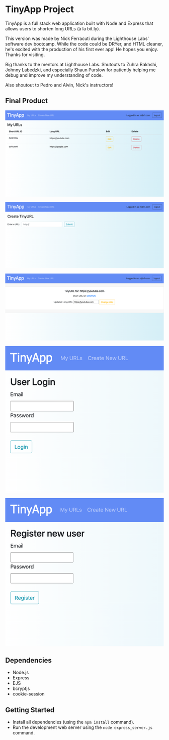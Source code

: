# TinyApp Project

TinyApp is a full stack web application built with Node and Express that allows users to shorten long URLs (à la bit.ly).

This version was made by Nick Ferracuti during the Lighthouse Labs' software dev bootcamp. While the code could be DRYer, and HTML cleaner, he's excited with the production of his first ever app! He hopes you enjoy. Thanks for visiting.

Big thanks to the mentors at Lighthouse Labs. Shutouts to Zuhra Bakhshi, Johnny Labedzki, and especially Shaun Purslow for patiently helping me debug and improve my understanding of code.

Also shoutout to Pedro and Alvin, Nick's instructors!

## Final Product

!["Main Page"](https://github.com/NFerracuti/tinyapp/blob/main/docs/mainPageScreen.png?raw=true)

!["Create URL Page"](https://github.com/NFerracuti/tinyapp/blob/main/docs/createURLScreen.png?raw=true)

!["Edit/Show URL Page"](https://github.com/NFerracuti/tinyapp/blob/main/docs/editURLScreen.png?raw=true)

!["Login Page"](https://github.com/NFerracuti/tinyapp/blob/main/docs/loginScreen.png?raw=true)

!["Registration Page"](https://github.com/NFerracuti/tinyapp/blob/main/docs/registerScreen.png?raw=true)

## Dependencies

- Node.js
- Express
- EJS
- bcryptjs
- cookie-session

## Getting Started

- Install all dependencies (using the `npm install` command).
- Run the development web server using the `node express_server.js` command.